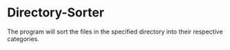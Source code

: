 # Directory-Sorter
The program will sort the files in the specified directory into their respective categories.
